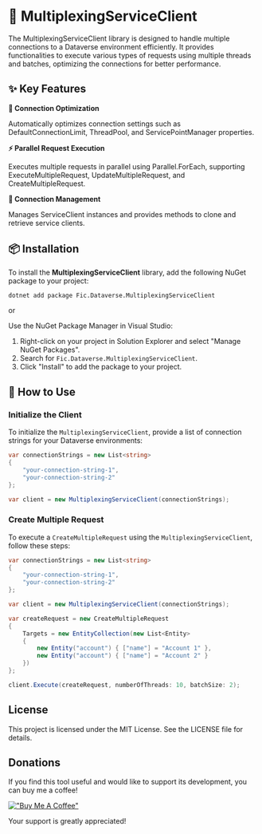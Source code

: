 # 🚀 MultiplexingServiceClient
The MultiplexingServiceClient library is designed to handle multiple connections to a Dataverse environment efficiently. It provides functionalities to execute various types of requests using multiple threads and batches, optimizing the connections for better performance.


## ✨ Key Features

**🔧 Connection Optimization**

Automatically optimizes connection settings such as DefaultConnectionLimit, ThreadPool, and ServicePointManager properties.

**⚡ Parallel Request Execution**

Executes multiple requests in parallel using Parallel.ForEach, supporting ExecuteMultipleRequest, UpdateMultipleRequest, and CreateMultipleRequest.

**🔄 Connection Management**

Manages ServiceClient instances and provides methods to clone and retrieve service clients.

## 📦 Installation
To install the **MultiplexingServiceClient** library, add the following NuGet package to your project:

```sh
dotnet add package Fic.Dataverse.MultiplexingServiceClient
```

or

Use the NuGet Package Manager in Visual Studio:

1. Right-click on your project in Solution Explorer and select "Manage NuGet Packages".
2. Search for `Fic.Dataverse.MultiplexingServiceClient`.
3. Click "Install" to add the package to your project.

## 🚀 How to Use

### Initialize the Client

To initialize the `MultiplexingServiceClient`, provide a list of connection strings for your Dataverse environments:

```csharp
var connectionStrings = new List<string>
{
    "your-connection-string-1",
    "your-connection-string-2"
};

var client = new MultiplexingServiceClient(connectionStrings);
```

### Create Multiple Request

To execute a `CreateMultipleRequest` using the `MultiplexingServiceClient`, follow these steps:

```csharp
var connectionStrings = new List<string>
{
    "your-connection-string-1",
    "your-connection-string-2"
};

var client = new MultiplexingServiceClient(connectionStrings);

var createRequest = new CreateMultipleRequest
{
    Targets = new EntityCollection(new List<Entity>
    {
        new Entity("account") { ["name"] = "Account 1" },
        new Entity("account") { ["name"] = "Account 2" }
    })
};

client.Execute(createRequest, numberOfThreads: 10, batchSize: 2);
```

## License
This project is licensed under the MIT License. See the LICENSE file for details.

## Donations

If you find this tool useful and would like to support its development, you can buy me a coffee!

[!["Buy Me A Coffee"](https://www.buymeacoffee.com/assets/img/custom_images/orange_img.png)](https://www.buymeacoffee.com/dynamicsninja)

Your support is greatly appreciated!